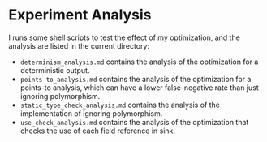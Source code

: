 # Experiment Analysis

I runs some shell scripts to test the effect of my optimization, and the analysis are listed in the current directory:

*  `determinism_analysis.md` contains the analysis of the optimization for a deterministic output.
* `points-to_analysis.md` contains the analysis of the optimization for a points-to analysis, which can have a lower false-negative rate than just ignoring polymorphism.
* `static_type_check_analysis.md` contains the analysis of the implementation of ignoring polymorphism.
* `use_check_analysis.md` contains the analysis of the optimization that checks the use of each field reference in sink.

